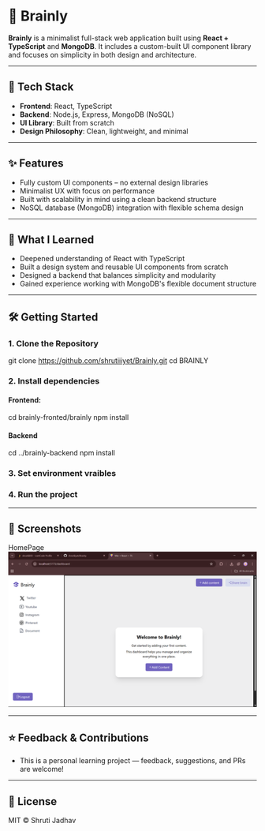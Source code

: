 # 🧠 Brainly

**Brainly** is a minimalist full-stack web application built using **React + TypeScript** and **MongoDB**. It includes a custom-built UI component library and focuses on simplicity in both design and architecture.

---

## 🚀 Tech Stack

- **Frontend**: React, TypeScript
- **Backend**: Node.js, Express, MongoDB (NoSQL)
- **UI Library**: Built from scratch
- **Design Philosophy**: Clean, lightweight, and minimal

---

## ✨ Features

- Fully custom UI components – no external design libraries
- Minimalist UX with focus on performance
- Built with scalability in mind using a clean backend structure
- NoSQL database (MongoDB) integration with flexible schema design

---

## 🧠 What I Learned

- Deepened understanding of React with TypeScript
- Built a design system and reusable UI components from scratch
- Designed a backend that balances simplicity and modularity
- Gained experience working with MongoDB's flexible document structure

---

## 🛠️ Getting Started

### 1. Clone the Repository

git clone https://github.com/shrutiiiyet/Brainly.git
cd BRAINLY

### 2. Install dependencies

#### Frontend:
cd brainly-fronted/brainly
npm install

#### Backend
cd ../brainly-backend
npm install

### 3. Set environment vraibles

### 4. Run the project

---

## 📸 Screenshots

HomePage
![Homepage](./Screenshots/BrainlyHomepage.png)

---

## ⭐️ Feedback & Contributions
- This is a personal learning project — feedback, suggestions, and PRs are welcome!

---

## 📄 License
MIT © Shruti Jadhav
